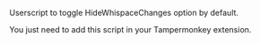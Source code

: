 Userscript to toggle HideWhispaceChanges option by default.


You just need to add this script in your Tampermonkey extension.
